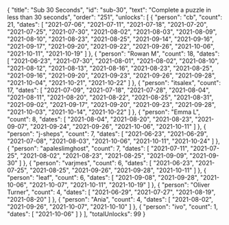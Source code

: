 {
  "title": "Sub 30 Seconds",
  "id": "sub-30",
  "text": "Complete a puzzle in less than 30 seconds",
  "order": "251",
  "unlocks": [
    {
      "person": "cb",
      "count": 21,
      "dates": [
        "2021-07-06",
        "2021-07-11",
        "2021-07-18",
        "2021-07-20",
        "2021-07-25",
        "2021-07-30",
        "2021-08-02",
        "2021-08-03",
        "2021-08-09",
        "2021-08-10",
        "2021-08-23",
        "2021-08-25",
        "2021-09-14",
        "2021-09-16",
        "2021-09-17",
        "2021-09-20",
        "2021-09-22",
        "2021-09-26",
        "2021-10-06",
        "2021-10-11",
        "2021-10-19"
      ]
    },
    {
      "person": "Rowan M",
      "count": 18,
      "dates": [
        "2021-06-23",
        "2021-07-30",
        "2021-08-01",
        "2021-08-02",
        "2021-08-10",
        "2021-08-12",
        "2021-08-13",
        "2021-08-16",
        "2021-08-23",
        "2021-08-25",
        "2021-09-16",
        "2021-09-20",
        "2021-09-23",
        "2021-09-26",
        "2021-09-28",
        "2021-10-04",
        "2021-10-21",
        "2021-10-22"
      ]
    },
    {
      "person": "itsalex",
      "count": 17,
      "dates": [
        "2021-07-09",
        "2021-07-18",
        "2021-07-28",
        "2021-08-04",
        "2021-08-11",
        "2021-08-20",
        "2021-08-22",
        "2021-08-25",
        "2021-08-31",
        "2021-09-02",
        "2021-09-17",
        "2021-09-20",
        "2021-09-23",
        "2021-09-28",
        "2021-10-03",
        "2021-10-14",
        "2021-10-22"
      ]
    },
    {
      "person": "Emma L",
      "count": 8,
      "dates": [
        "2021-08-04",
        "2021-08-20",
        "2021-08-23",
        "2021-09-07",
        "2021-09-24",
        "2021-09-26",
        "2021-10-06",
        "2021-10-11"
      ]
    },
    {
      "person": "j-sheps",
      "count": 7,
      "dates": [
        "2021-06-23",
        "2021-06-29",
        "2021-07-08",
        "2021-08-03",
        "2021-10-06",
        "2021-10-11",
        "2021-10-24"
      ]
    },
    {
      "person": "apaleslimghost",
      "count": 7,
      "dates": [
        "2021-07-11",
        "2021-07-25",
        "2021-08-02",
        "2021-08-23",
        "2021-08-25",
        "2021-09-09",
        "2021-09-30"
      ]
    },
    {
      "person": "varjmes",
      "count": 6,
      "dates": [
        "2021-06-23",
        "2021-07-25",
        "2021-08-25",
        "2021-09-26",
        "2021-09-28",
        "2021-10-11"
      ]
    },
    {
      "person": "leaf",
      "count": 6,
      "dates": [
        "2021-09-08",
        "2021-09-28",
        "2021-10-06",
        "2021-10-07",
        "2021-10-11",
        "2021-10-19"
      ]
    },
    {
      "person": "Oliver Turner",
      "count": 4,
      "dates": [
        "2021-06-29",
        "2021-07-27",
        "2021-08-19",
        "2021-08-20"
      ]
    },
    {
      "person": "Ania",
      "count": 4,
      "dates": [
        "2021-08-02",
        "2021-09-26",
        "2021-10-07",
        "2021-10-10"
      ]
    },
    {
      "person": "ivo",
      "count": 1,
      "dates": [
        "2021-10-06"
      ]
    }
  ],
  "totalUnlocks": 99
}